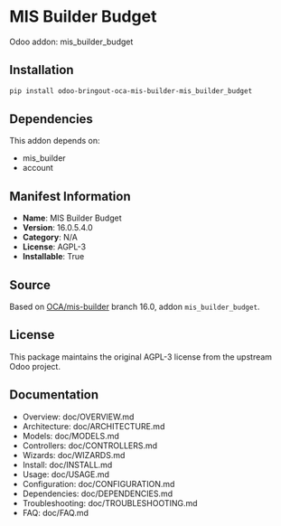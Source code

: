 # MIS Builder Budget

Odoo addon: mis_builder_budget

## Installation

```bash
pip install odoo-bringout-oca-mis-builder-mis_builder_budget
```

## Dependencies

This addon depends on:
- mis_builder
- account

## Manifest Information

- **Name**: MIS Builder Budget
- **Version**: 16.0.5.4.0
- **Category**: N/A
- **License**: AGPL-3
- **Installable**: True

## Source

Based on [OCA/mis-builder](https://github.com/OCA/mis-builder) branch 16.0, addon `mis_builder_budget`.

## License

This package maintains the original AGPL-3 license from the upstream Odoo project.

## Documentation

- Overview: doc/OVERVIEW.md
- Architecture: doc/ARCHITECTURE.md
- Models: doc/MODELS.md
- Controllers: doc/CONTROLLERS.md
- Wizards: doc/WIZARDS.md
- Install: doc/INSTALL.md
- Usage: doc/USAGE.md
- Configuration: doc/CONFIGURATION.md
- Dependencies: doc/DEPENDENCIES.md
- Troubleshooting: doc/TROUBLESHOOTING.md
- FAQ: doc/FAQ.md

